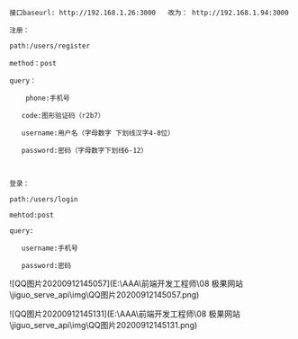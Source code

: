 	接口baseurl: http://192.168.1.26:3000   改为： http://192.168.1.94:3000



```
注册：

path:/users/register

method：post

query：

​    phone:手机号

​	code:图形验证码（r2b7）

​	username:用户名（字母数字 下划线汉字4-8位）

​	password:密码（字母数字下划线6-12）



登录：

path:/users/login

mehtod:post

query:

​	username:手机号

​	password:密码
```



![QQ图片20200912145057](E:\AAA\前端开发工程师\08 极果网站\jiguo_serve_api\img\QQ图片20200912145057.png)

![QQ图片20200912145131](E:\AAA\前端开发工程师\08 极果网站\jiguo_serve_api\img\QQ图片20200912145131.png)

